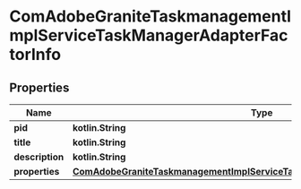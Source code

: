 
# ComAdobeGraniteTaskmanagementImplServiceTaskManagerAdapterFactorInfo

## Properties
Name | Type | Description | Notes
------------ | ------------- | ------------- | -------------
**pid** | **kotlin.String** |  |  [optional]
**title** | **kotlin.String** |  |  [optional]
**description** | **kotlin.String** |  |  [optional]
**properties** | [**ComAdobeGraniteTaskmanagementImplServiceTaskManagerAdapterFactorProperties**](ComAdobeGraniteTaskmanagementImplServiceTaskManagerAdapterFactorProperties.md) |  |  [optional]



